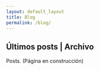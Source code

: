 ```yaml
---
layout: default_layout
title: Blog
permalink: /blog/
---
```


## Últimos posts | Archivo
Posts. (Página en construcción)

